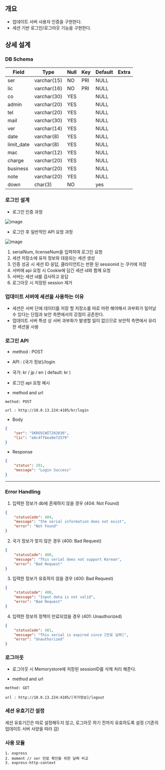 ## 개요

* 업데이트 서버 사용자 인증을 구현한다.
* 세션 기반 로그인/로그아웃 기능을 구현한다.

## 상세 설계

### DB Schema

|Field|Type|Null|Key|Default|Extra|
|-----|-----|-----|-----|-----|-----|
|ser| varchar(15)| NO| PRI| NULL| |
| lic| varchar(16)| NO| PRI| NULL| |
| co| varchar(30)| YES| | NULL| |
| admin| varchar(20)| YES| | NULL| |
| tel| varchar(20)| YES| | NULL| |
| mail| varchar(30)| YES| | NULL| |
| ver| varchar(14)| YES| | NULL| |
| date| varchar(8)| YES| | NULL| |
| limit_date| varchar(8)| YES| | NULL| |
| mac| varchar(12)| YES| | NULL| |
| charge| varchar(20)| YES| | NULL| |
| business| varchar(20)| YES| | NULL| |
| note| varchar(20)| YES| | NULL| |
| down| char(3)| NO| | yes| |

### 로그인 설계

* 로그인 인증 과정 

![image](https://user-images.githubusercontent.com/88424067/198510585-45182c13-e561-4d0e-b1d3-1c5dd02cc7e6.png)

* 로그인 후 일반적인 API 요청 과정

![image](https://user-images.githubusercontent.com/88424067/198510621-45bc38de-8f87-45f0-8bff-74c63179120b.png)

  1. serialNum, licenseNum을 입력하여 로그인 요청
  2. 세션 저장소에 유저 정보와 대응되는 세션 생성
  3. 인증 성공 시 세션 ID 응답, 클라이언트는 반환 된 sessionid 는 쿠키에 저장
  4. 서버에 api 요청 시 Cookie에 담긴 세션 id와 함께 요청
  5. 서버는 세션 id를 검사하고 응답
  6. 로그아웃 시 저장된 session 제거

### 업데이트 서버에 세션을 사용하는 이유

* 세션은 서버 단에 데이터를 저장 할 저장소를 따로 마련 해야해서 과부화가 일어날 수 있다는 단점과 보안 측면에서의 강점이 공존한다.
* 업데이트 서버 특성 상 서버 과부화가 발생할 일이 없으므로 보안적 측면에서 유리한 세션을 사용

### 로그인 API

* method : POST
* API : {국가 정보}/login
* 국가: kr / jp / en ( default: kr )

* 로그인 api 요청 예시

* method and url

```
method: POST

url : http://10.0.13.224:4105/kr/login
```

* Body

```json
{
    "ser": "SKRO5CWIT202036",
    "lic": "e8c4ffbea9e72579"
}
```

* Response

```json
{
    "status": 201,
    "message": "Login Success"
}
```

----------------------------------------------------------------------------

### Error Handling

1. 입력한 정보가 db에 존재하지 않을 경우 (404: Not Found)

```json
{
    "statusCode": 404,
    "message": "the serial information does not exist",
    "error": "Not Found"
}
```

2. 국가 정보가 맞지 않은 경우 (400: Bad Request)

```json
{
    "statusCode": 400,
    "message": "This serial does not support Korean",
    "error": "Bad Request"
}
```

3. 입력한 정보가 유효하지 않을 경우 (400: Bad Request)

```json
{
    "statusCode": 400,
    "message": "Input data is not valid",
    "error": "Bad Request"
}
```

4. 입력한 정보의 정책이 만료되었을 경우 (401: Unauthorized)

```json
{
    "statusCode": 401,
    "message": "This serial is expired since [만료 날짜]",
    "error": "Unauthorized"
}
```

### 로그아웃

* 로그아웃 시 Memorystore에 저장된 sessionID를 삭제 처리 해준다.

* method and url

```
method: GET

url : http://10.0.13.224:4105/[국가정보]/logout
```

### 세션 유효기간 설정

  세션 유효기간은 따로 설정해두지 않고, 로그아웃 하기 전까지 유효하도록 설정 (기존의 업데이트 서버 사양을 따라 감)

### 사용 모듈

    1. express
    2. moment // ser 만료 확인을 위한 날짜 비교
    3. express-http-context


